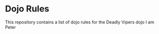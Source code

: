 Dojo Rules
==========

This repository contains a list of dojo rules for the Deadly Vipers dojo
I am Peter

